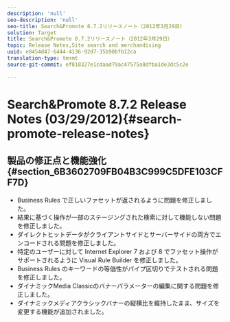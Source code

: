 ```yaml
---
description: 'null'
seo-description: 'null'
seo-title: Search&Promote 8.7.2リリースノート（2012年3月29日）
solution: Target
title: Search&Promote 8.7.2リリースノート（2012年3月29日）
topic: Release Notes,Site search and merchandising
uuid: e8454d47-6444-4136-92d7-35b90bfb12ca
translation-type: tm+mt
source-git-commit: ef818327e1cdaad79ac47575a8dfba1de3dc5c2e

---
```



# Search&amp;Promote 8.7.2 Release Notes (03/29/2012){#search-promote-release-notes}

## 製品の修正点と機能強化 {#section_6B3602709FB04B3C999C5DFE103CFF7D}

* Business Rules で正しいファセットが返されるように問題を修正しました。
* 結果に基づく操作が一部のステージングされた検索に対して機能しない問題を修正しました。
* ダイレクトヒットデータがクライアントサイドとサーバーサイドの両方でエンコードされる問題を修正しました。
* 特定のユーザーに対して Internet Explorer 7 および 8 でファセット操作がサポートされるように Visual Rule Builder を修正しました。
* Business Rules のキーワードの等価性がパイプ区切りでテストされる問題を修正しました。
* ダイナミックMedia Classicのバナーパラメーターの編集に関する問題を修正しました。
* ダイナミックメディアクラシックバナーの縦横比を維持したまま、サイズを変更する機能が追加されました。

